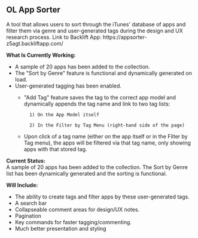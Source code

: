 <h2>OL App Sorter</h2>
A tool that allows users to sort through the iTunes' database of apps and filter them via genre and user-generated tags during the design and UX research process. Link to Backlift App: https://appsorter-z5agt.backliftapp.com/

<strong>What Is Currently Working:</strong><br/>
- A sample of 20 apps has been added to the collection.
- The "Sort by Genre" feature is functional and dynamically generated on load.
- User-generated tagging has been enabled.
  - "Add Tag" feature saves the tag to the correct app model and dynamically appends the tag name and link to two tag lists: 

          1) On the App Model itself 

          2) In the Filter by Tag Menu (right-hand side of the page)
  
  - Upon click of a tag name (either on the app itself or in the Filter by Tag menu), the apps will be filtered via that tag name, only showing apps with that stored tag.  


<strong>Current Status:</strong><br/>
A sample of 20 apps has been added to the collection.
The Sort by Genre list has been dynamically generated and the sorting is functional.


<strong>Will Include:</strong>

- The ability to create tags and filter apps by these user-generated tags.
- A search bar
- Collapseable comment areas for design/UX notes.
- Pagination
- Key commands for faster tagging/commenting.
- Much better presentation and styling
